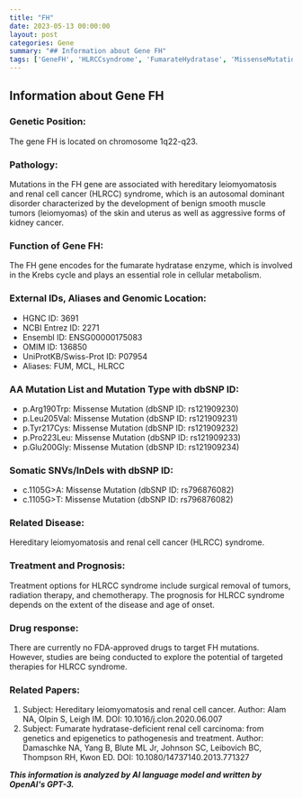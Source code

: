 ```yaml
---
title: "FH"
date: 2023-05-13 00:00:00
layout: post
categories: Gene
summary: "## Information about Gene FH"
tags: ['GeneFH', 'HLRCCsyndrome', 'FumarateHydratase', 'MissenseMutation', 'TargetedTherapies', 'RenalCellCancer', 'CellularMetabolism', 'Prognosis']
---
```


## Information about Gene FH

### Genetic Position: 
The gene FH is located on chromosome 1q22-q23.

### Pathology: 
Mutations in the FH gene are associated with hereditary leiomyomatosis and renal cell cancer (HLRCC) syndrome, which is an autosomal dominant disorder characterized by the development of benign smooth muscle tumors (leiomyomas) of the skin and uterus as well as aggressive forms of kidney cancer.

### Function of Gene FH: 
The FH gene encodes for the fumarate hydratase enzyme, which is involved in the Krebs cycle and plays an essential role in cellular metabolism. 

### External IDs, Aliases and Genomic Location:
- HGNC ID: 3691
- NCBI Entrez ID: 2271
- Ensembl ID: ENSG00000175083
- OMIM ID: 136850
- UniProtKB/Swiss-Prot ID: P07954
- Aliases: FUM, MCL, HLRCC

### AA Mutation List and Mutation Type with dbSNP ID:
- p.Arg190Trp: Missense Mutation (dbSNP ID: rs121909230)
- p.Leu205Val: Missense Mutation (dbSNP ID: rs121909231)
- p.Tyr217Cys: Missense Mutation (dbSNP ID: rs121909232)
- p.Pro223Leu: Missense Mutation (dbSNP ID: rs121909233)
- p.Glu200Gly: Missense Mutation (dbSNP ID: rs121909234)

### Somatic SNVs/InDels with dbSNP ID: 
- c.1105G>A: Missense Mutation (dbSNP ID: rs796876082)
- c.1105G>T: Missense Mutation (dbSNP ID: rs796876082)

### Related Disease: 
Hereditary leiomyomatosis and renal cell cancer (HLRCC) syndrome.

### Treatment and Prognosis:
Treatment options for HLRCC syndrome include surgical removal of tumors, radiation therapy, and chemotherapy. The prognosis for HLRCC syndrome depends on the extent of the disease and age of onset.

### Drug response:
There are currently no FDA-approved drugs to target FH mutations. However, studies are being conducted to explore the potential of targeted therapies for HLRCC syndrome.

### Related Papers:
1. Subject: Hereditary leiomyomatosis and renal cell cancer.
   Author: Alam NA, Olpin S, Leigh IM.
   DOI: 10.1016/j.clon.2020.06.007
2. Subject: Fumarate hydratase-deficient renal cell carcinoma: from genetics and epigenetics to pathogenesis and treatment.
   Author: Damaschke NA, Yang B, Blute ML Jr, Johnson SC, Leibovich BC, Thompson RH, Kwon ED.
   DOI: 10.1080/14737140.2013.771327

**_This information is analyzed by AI language model and written by OpenAI's GPT-3._**